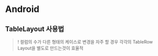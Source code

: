 # Android

## TableLayout 사용법

> ! 컬럼의 수가 다른 형태의 케이스로 변경을 자주 할 경우 각각의 TableRow Layout을 별도로 만드는것이 효율적